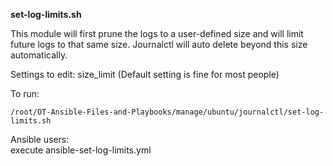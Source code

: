 __set-log-limits.sh__

This module will first prune the logs to a user-defined size and will limit future logs to that same size. Journalctl will auto delete beyond this size automatically.

Settings to edit:
size_limit (Default setting is fine for most people)

To run:
```
/root/OT-Ansible-Files-and-Playbooks/manage/ubuntu/journalctl/set-log-limits.sh
```
Ansible users:  
execute ansible-set-log-limits.yml